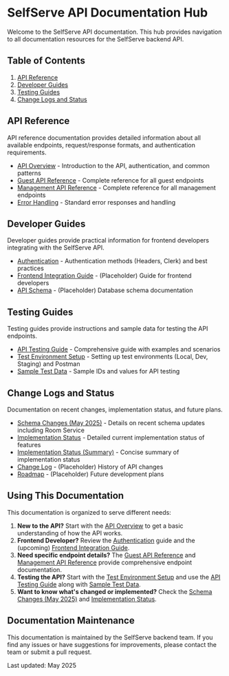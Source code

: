 # SelfServe API Documentation Hub

Welcome to the SelfServe API documentation. This hub provides navigation to all documentation resources for the SelfServe backend API.

## Table of Contents

1. [API Reference](#api-reference)
2. [Developer Guides](#developer-guides)
3. [Testing Guides](#testing-guides)
4. [Change Logs and Status](#change-logs-and-status)

## API Reference

API reference documentation provides detailed information about all available endpoints, request/response formats, and authentication requirements.

- [API Overview](./api/overview.md) - Introduction to the API, authentication, and common patterns
- [Guest API Reference](./api/guest-api.md) - Complete reference for all guest endpoints
- [Management API Reference](./api/management-api.md) - Complete reference for all management endpoints
- [Error Handling](./api/error-handling.md) - Standard error responses and handling

## Developer Guides

Developer guides provide practical information for frontend developers integrating with the SelfServe API.

- [Authentication](./guides/authentication.md) - Authentication methods (Headers, Clerk) and best practices
- [Frontend Integration Guide](./guides/frontend-integration.md) - (Placeholder) Guide for frontend developers
- [API Schema](./guides/schema.md) - (Placeholder) Database schema documentation

## Testing Guides

Testing guides provide instructions and sample data for testing the API endpoints.

- [API Testing Guide](./testing/api-testing-guide.md) - Comprehensive guide with examples and scenarios
- [Test Environment Setup](./testing/environment.md) - Setting up test environments (Local, Dev, Staging) and Postman
- [Sample Test Data](./testing/sample-data.md) - Sample IDs and values for API testing

## Change Logs and Status

Documentation on recent changes, implementation status, and future plans.

- [Schema Changes (May 2025)](./changes/schema-changes-2025-05.md) - Details on recent schema updates including Room Service
- [Implementation Status](./changes/implementation-status.md) - Detailed current implementation status of features
- [Implementation Status (Summary)](./changes/implementation-status-short.md) - Concise summary of implementation status
- [Change Log](./changes/changelog.md) - (Placeholder) History of API changes
- [Roadmap](./changes/roadmap.md) - (Placeholder) Future development plans

## Using This Documentation

This documentation is organized to serve different needs:

1. **New to the API?** Start with the [API Overview](./api/overview.md) to get a basic understanding of how the API works.
2. **Frontend Developer?** Review the [Authentication](./guides/authentication.md) guide and the (upcoming) [Frontend Integration Guide](./guides/frontend-integration.md).
3. **Need specific endpoint details?** The [Guest API Reference](./api/guest-api.md) and [Management API Reference](./api/management-api.md) provide comprehensive endpoint documentation.
4. **Testing the API?** Start with the [Test Environment Setup](./testing/environment.md) and use the [API Testing Guide](./testing/api-testing-guide.md) along with [Sample Test Data](./testing/sample-data.md).
5. **Want to know what's changed or implemented?** Check the [Schema Changes (May 2025)](./changes/schema-changes-2025-05.md) and [Implementation Status](./changes/implementation-status.md).

## Documentation Maintenance

This documentation is maintained by the SelfServe backend team. If you find any issues or have suggestions for improvements, please contact the team or submit a pull request.

Last updated: May 2025 
